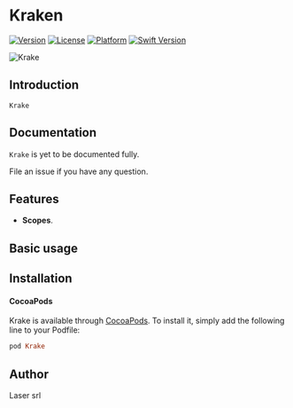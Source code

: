 # Kraken

[![Version](https://img.shields.io/cocoapods/v/Krake.svg?style=flat)](http://cocoapods.org/pods/Krake)
[![License](https://img.shields.io/cocoapods/l/Krake.svg?style=flat)](http://cocoapods.org/pods/Krake)
[![Platform](https://img.shields.io/cocoapods/p/Krake.svg?style=flat)](http://cocoapods.org/pods/Krake)
[![Swift Version](https://img.shields.io/badge/Swift-5.0-F16D39.svg?style=flat)](https://developer.apple.com/swift)

![Krake](https://www.mykrake.com/Media/Krake/Footer/mykrake-logo-footer.png)


## Introduction

`Krake` 

## Documentation

`Krake` is yet to be documented fully.

File an issue if you have any question.

## Features

- **Scopes**. 

## Basic usage


## Installation


#### CocoaPods

Krake is available through [CocoaPods](http://cocoapods.org). To install
it, simply add the following line to your Podfile:

```ruby
pod Krake
```


## Author

Laser srl
